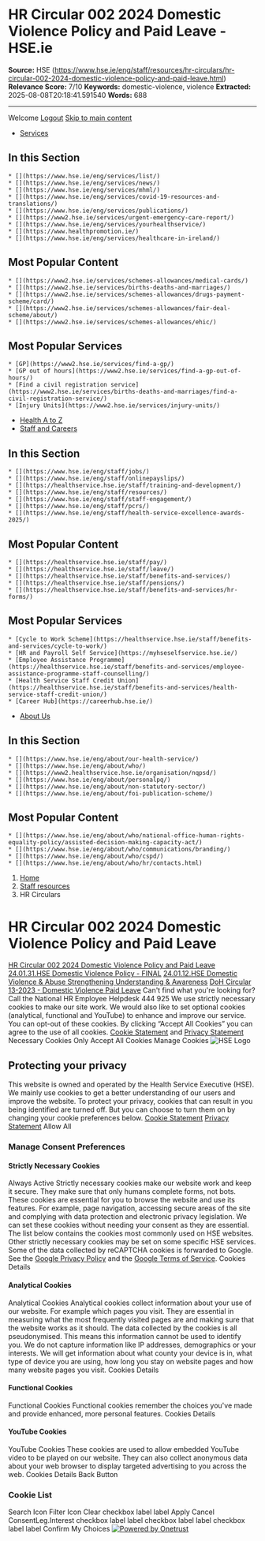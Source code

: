 # HR Circular 002 2024 Domestic Violence Policy and Paid Leave - HSE.ie

**Source:** HSE (https://www.hse.ie/eng/staff/resources/hr-circulars/hr-circular-002-2024-domestic-violence-policy-and-paid-leave.html)
**Relevance Score:** 7/10
**Keywords:** domestic-violence, violence
**Extracted:** 2025-08-08T20:18:41.591540
**Words:** 688

---

Welcome [Logout](javascript:logout\(\))
[Skip to main content](https://www.hse.ie/eng/staff/resources/hr-circulars/hr-circular-002-2024-domestic-violence-policy-and-paid-leave.html#main)
  * [Services](https://www.hse.ie/eng/services/)
## In this Section
    * [](https://www.hse.ie/eng/services/list/)
    * [](https://www.hse.ie/eng/services/news/)
    * [](https://www.hse.ie/eng/services/mhml/)
    * [](https://www.hse.ie/eng/services/covid-19-resources-and-translations/)
    * [](https://www.hse.ie/eng/services/publications/)
    * [](https://www2.hse.ie/services/urgent-emergency-care-report/)
    * [](https://www.hse.ie/eng/services/yourhealthservice/)
    * [](https://www.healthpromotion.ie/)
    * [](https://www.hse.ie/eng/services/healthcare-in-ireland/)
## Most Popular Content
    * [](https://www2.hse.ie/services/schemes-allowances/medical-cards/)
    * [](https://www2.hse.ie/services/births-deaths-and-marriages/)
    * [](https://www2.hse.ie/services/schemes-allowances/drugs-payment-scheme/card/)
    * [](https://www2.hse.ie/services/schemes-allowances/fair-deal-scheme/about/)
    * [](https://www2.hse.ie/services/schemes-allowances/ehic/)
##  Most Popular Services 
    * [GP](https://www2.hse.ie/services/find-a-gp/)
    * [GP out of hours](https://www2.hse.ie/services/find-a-gp-out-of-hours/)
    * [Find a civil registration service](https://www2.hse.ie/services/births-deaths-and-marriages/find-a-civil-registration-service/)
    * [Injury Units](https://www2.hse.ie/services/injury-units/)
  * [Health A to Z](https://www2.hse.ie/conditions/)
  * [Staff and Careers](https://www.hse.ie/eng/staff/)
## In this Section
    * [](https://www.hse.ie/eng/staff/jobs/)
    * [](https://www.hse.ie/eng/staff/onlinepayslips/)
    * [](https://healthservice.hse.ie/staff/training-and-development/)
    * [](https://www.hse.ie/eng/staff/resources/)
    * [](https://www.hse.ie/eng/staff/staff-engagement/)
    * [](https://www.hse.ie/eng/staff/pcrs/)
    * [](https://www.hse.ie/eng/staff/health-service-excellence-awards-2025/)
## Most Popular Content
    * [](https://healthservice.hse.ie/staff/pay/)
    * [](https://healthservice.hse.ie/staff/leave/)
    * [](https://healthservice.hse.ie/staff/benefits-and-services/)
    * [](https://healthservice.hse.ie/staff/pensions/)
    * [](https://healthservice.hse.ie/staff/benefits-and-services/hr-forms/)
##  Most Popular Services 
    * [Cycle to Work Scheme](https://healthservice.hse.ie/staff/benefits-and-services/cycle-to-work/)
    * [HR and Payroll Self Service](https://myhseselfservice.hse.ie/)
    * [Employee Assistance Programme](https://healthservice.hse.ie/staff/benefits-and-services/employee-assistance-programme-staff-counselling/)
    * [Health Service Staff Credit Union](https://healthservice.hse.ie/staff/benefits-and-services/health-service-staff-credit-union/)
    * [Career Hub](https://careerhub.hse.ie/)
  * [About Us](https://www.hse.ie/eng/about/)
## In this Section
    * [](https://www.hse.ie/eng/about/our-health-service/)
    * [](https://www.hse.ie/eng/about/who/)
    * [](https://www2.healthservice.hse.ie/organisation/nqpsd/)
    * [](https://www.hse.ie/eng/about/personalpq/)
    * [](https://www.hse.ie/eng/about/non-statutory-sector/)
    * [](https://www.hse.ie/eng/about/foi-publication-scheme/)
## Most Popular Content
    * [](https://www.hse.ie/eng/about/who/national-office-human-rights-equality-policy/assisted-decision-making-capacity-act/)
    * [](https://www.hse.ie/eng/about/who/communications/branding/)
    * [](https://www.hse.ie/eng/about/who/cspd/)
    * [](https://www.hse.ie/eng/about/who/hr/contacts.html)


  1. [ Home ](https://www.hse.ie/)
  2. [Staff resources](https://www.hse.ie/eng/staff/resources/)
  3. HR Circulars


# HR Circular 002 2024 Domestic Violence Policy and Paid Leave
[HR Circular 002 2024 Domestic Violence Policy and Paid Leave](https://www.hse.ie/eng/staff/resources/hr-circulars/hr-circular-002-2024-domestic-violence-policy-and-paid-leave.pdf)
[24.01.31.HSE Domestic Violence Policy - FINAL](https://www.hse.ie/eng/staff/resources/hr-circulars/24-01-31-hse-domestic-violence-policy-final.pdf)
[24.01.12.HSE Domestic Violence & Abuse Strengthening Understanding & Awareness](https://www.hse.ie/eng/staff/resources/hr-circulars/24-01-12-hse-domestic-violence-abuse-strengthening-understanding-awareness.pdf)
[DoH Circular 13-2023 - Domestic Violence Paid Leave](https://www.hse.ie/eng/staff/resources/hr-circulars/doh-circular-13-2023-domestic-violence-paid-leave.pdf)
Can't find what you're looking for? Call the National HR Employee Helpdesk 444 925
We use strictly necessary cookies to make our site work. We would also like to set optional cookies (analytical, functional and YouTube) to enhance and improve our service. You can opt-out of these cookies. By clicking “Accept All Cookies” you can agree to the use of all cookies. [Cookie Statement](https://www2.hse.ie/cookie-statement/) and [Privacy Statement](https://www2.hse.ie/privacy-statement/)
Necessary Cookies Only Accept All Cookies
Manage Cookies
![HSE Logo](https://cdn.cookielaw.org/logos/89445709-94e1-4e52-b838-78494b4c198f/c1d9d3c4-a935-4029-94c6-875e8022919d/bca34155-3309-4ac7-818e-324a0db0a2c3/HSELogoGreen.png)
## Protecting your privacy
This website is owned and operated by the Health Service Executive (HSE). We mainly use cookies to get a better understanding of our users and improve the website. To protect your privacy, cookies that can result in you being identified are turned off. But you can choose to turn them on by changing your cookie preferences below. [Cookie Statement](https://www2.hse.ie/cookie-statement/) [Privacy Statement](https://www2.hse.ie/privacy-statement/)
Allow All
###  Manage Consent Preferences
#### Strictly Necessary Cookies
Always Active
Strictly necessary cookies make our website work and keep it secure. They make sure that only humans complete forms, not bots. These cookies are essential for you to browse the website and use its features. For example, page navigation, accessing secure areas of the site and complying with data protection and electronic privacy legislation. We can set these cookies without needing your consent as they are essential. The list below contains the cookies most commonly used on HSE websites. Other strictly necessary cookies may be set on some specific HSE services. Some of the data collected by reCAPTCHA cookies is forwarded to Google. See the [Google Privacy Policy](https://policies.google.com/privacy) and the [Google Terms of Service](https://policies.google.com/terms). 
Cookies Details‎
#### Analytical Cookies
Analytical Cookies
Analytical cookies collect information about your use of our website. For example which pages you visit. They are essential in measuring what the most frequently visited pages are and making sure that the website works as it should. The data collected by the cookies is all pseudonymised. This means this information cannot be used to identify you. We do not capture information like IP addresses, demographics or your interests. We will get information about what county your device is in, what type of device you are using, how long you stay on website pages and how many website pages you visit.
Cookies Details‎
#### Functional Cookies
Functional Cookies
Functional cookies remember the choices you've made and provide enhanced, more personal features.
Cookies Details‎
#### YouTube Cookies
YouTube Cookies
These cookies are used to allow embedded YouTube video to be played on our website. They can also collect anonymous data about your web browser to display targeted advertising to you across the web.
Cookies Details‎
Back Button
### Cookie List
Search Icon
Filter Icon
Clear
checkbox label label
Apply Cancel
ConsentLeg.Interest
checkbox label label
checkbox label label
checkbox label label
Confirm My Choices
[![Powered by Onetrust](https://cdn.cookielaw.org/logos/static/powered_by_logo.svg)](https://www.onetrust.com/products/cookie-consent/)
